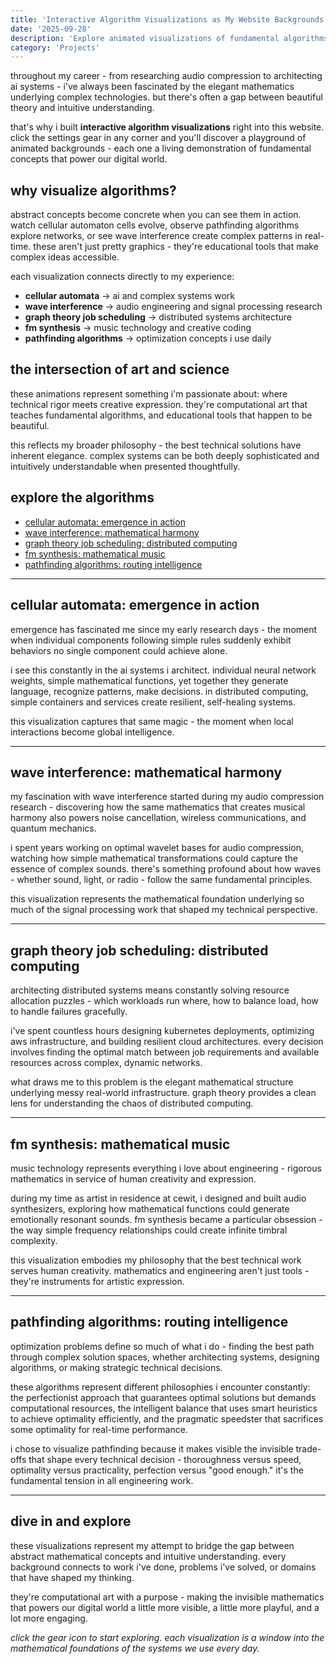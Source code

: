 ```yaml
---
title: 'Interactive Algorithm Visualizations as My Website Backgrounds'
date: '2025-09-28'
description: 'Explore animated visualizations of fundamental algorithms - from cellular automata to pathfinding - that transform abstract computer science into engaging, interactive experiences'
category: 'Projects'
---
```


throughout my career - from researching audio compression to architecting ai systems - i've always been fascinated by the elegant mathematics underlying complex technologies. but there's often a gap between beautiful theory and intuitive understanding.

that's why i built **interactive algorithm visualizations** right into this website. click the settings gear in any corner and you'll discover a playground of animated backgrounds - each one a living demonstration of fundamental concepts that power our digital world.

## why visualize algorithms?

abstract concepts become concrete when you can see them in action. watch cellular automaton cells evolve, observe pathfinding algorithms explore networks, or see wave interference create complex patterns in real-time. these aren't just pretty graphics - they're educational tools that make complex ideas accessible.

each visualization connects directly to my experience:

- **cellular automata** → ai and complex systems work
- **wave interference** → audio engineering and signal processing research
- **graph theory job scheduling** → distributed systems architecture
- **fm synthesis** → music technology and creative coding
- **pathfinding algorithms** → optimization concepts i use daily

## the intersection of art and science

these animations represent something i'm passionate about: where technical rigor meets creative expression. they're computational art that teaches fundamental algorithms, and educational tools that happen to be beautiful.

this reflects my broader philosophy - the best technical solutions have inherent elegance. complex systems can be both deeply sophisticated and intuitively understandable when presented thoughtfully.

## explore the algorithms

- [cellular automata: emergence in action](#cellular-automata)
- [wave interference: mathematical harmony](#wave-interference)
- [graph theory job scheduling: distributed computing](#job-scheduling)
- [fm synthesis: mathematical music](#fm-synthesis)
- [pathfinding algorithms: routing intelligence](#pathfinding)

---

## <a id="cellular-automata"></a>cellular automata: emergence in action

emergence has fascinated me since my early research days - the moment when individual components following simple rules suddenly exhibit behaviors no single component could achieve alone.

i see this constantly in the ai systems i architect. individual neural network weights, simple mathematical functions, yet together they generate language, recognize patterns, make decisions. in distributed computing, simple containers and services create resilient, self-healing systems.

this visualization captures that same magic - the moment when local interactions become global intelligence.

---

## <a id="wave-interference"></a>wave interference: mathematical harmony

my fascination with wave interference started during my audio compression research - discovering how the same mathematics that creates musical harmony also powers noise cancellation, wireless communications, and quantum mechanics.

i spent years working on optimal wavelet bases for audio compression, watching how simple mathematical transformations could capture the essence of complex sounds. there's something profound about how waves - whether sound, light, or radio - follow the same fundamental principles.

this visualization represents the mathematical foundation underlying so much of the signal processing work that shaped my technical perspective.

---

## <a id="job-scheduling"></a>graph theory job scheduling: distributed computing

architecting distributed systems means constantly solving resource allocation puzzles - which workloads run where, how to balance load, how to handle failures gracefully.

i've spent countless hours designing kubernetes deployments, optimizing aws infrastructure, and building resilient cloud architectures. every decision involves finding the optimal match between job requirements and available resources across complex, dynamic networks.

what draws me to this problem is the elegant mathematical structure underlying messy real-world infrastructure. graph theory provides a clean lens for understanding the chaos of distributed computing.

---

## <a id="fm-synthesis"></a>fm synthesis: mathematical music

music technology represents everything i love about engineering - rigorous mathematics in service of human creativity and expression.

during my time as artist in residence at cewit, i designed and built audio synthesizers, exploring how mathematical functions could generate emotionally resonant sounds. fm synthesis became a particular obsession - the way simple frequency relationships could create infinite timbral complexity.

this visualization embodies my philosophy that the best technical work serves human creativity. mathematics and engineering aren't just tools - they're instruments for artistic expression.

---

## <a id="pathfinding"></a>pathfinding algorithms: routing intelligence

optimization problems define so much of what i do - finding the best path through complex solution spaces, whether architecting systems, designing algorithms, or making strategic technical decisions.

these algorithms represent different philosophies i encounter constantly: the perfectionist approach that guarantees optimal solutions but demands computational resources, the intelligent balance that uses smart heuristics to achieve optimality efficiently, and the pragmatic speedster that sacrifices some optimality for real-time performance.

i chose to visualize pathfinding because it makes visible the invisible trade-offs that shape every technical decision - thoroughness versus speed, optimality versus practicality, perfection versus "good enough." it's the fundamental tension in all engineering work.

---

## dive in and explore

these visualizations represent my attempt to bridge the gap between abstract mathematical concepts and intuitive understanding. every background connects to work i've done, problems i've solved, or domains that have shaped my thinking.

they're computational art with a purpose - making the invisible mathematics that powers our digital world a little more visible, a little more playful, and a lot more engaging.

_click the gear icon to start exploring. each visualization is a window into the mathematical foundations of the systems we use every day._
